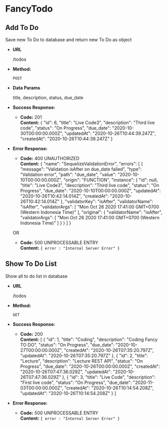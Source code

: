# FancyTodo

**Add To Do**
----
  Save new To Do to database and return new To Do as object

* **URL**

  /todos

* **Method:**
  
  `POST`
  
* **Data Params**

    title,
    description,
    status,
    due_date

* **Success Response:**  

  * **Code:** 201 <br />
    **Content:** 
{
    "id": 6,
    "title": "Live Code3",
    "description": "Third live code",
    "status": "On Progress",
    "due_date": "2020-10-30T00:00:00.000Z",
    "updatedAt": "2020-10-26T10:44:39.247Z",
    "createdAt": "2020-10-26T10:44:39.247Z"
}
 
* **Error Response:**

  * **Code:** 400 UNAUTHORIZED <br />
    **Content:** 
  {
    "name": "SequelizeValidationError",
    "errors": [
        {
            "message": "Validation isAfter on due_date failed",
            "type": "Validation error",
            "path": "due_date",
            "value": "2020-10-10T00:00:00.000Z",
            "origin": "FUNCTION",
            "instance": {
                "id": null,
                "title": "Live Code3",
                "description": "Third live code",
                "status": "On Progress",
                "due_date": "2020-10-10T00:00:00.000Z",
                "updatedAt": "2020-10-26T10:42:14.014Z",
                "createdAt": "2020-10-26T10:42:14.014Z"
            },
            "validatorKey": "isAfter",
            "validatorName": "isAfter",
            "validatorArgs": [
                "Mon Oct 26 2020 17:41:00 GMT+0700 (Western Indonesia Time)"
            ],
            "original": {
                "validatorName": "isAfter",
                "validatorArgs": [
                    "Mon Oct 26 2020 17:41:00 GMT+0700 (Western Indonesia Time)"
                ]
            }
        }
    ]
}

  OR

  * **Code:** 500 UNPROCESSABLE ENTRY <br />
    **Content:** `{ error : "Internal Server Error" }`


**Show To Do List**
----
  Show all to do list in database

* **URL**

  /todos

* **Method:**
  
  `GET`
  
* **Success Response:**
  
  * **Code:** 200 <br />
    **Content:** 
    [
      {
          "id": 1,
          "title": "Coding",
          "description": "Coding Fancy TO DO",
          "status": "On Progress",
          "due_date": "2020-10-27T00:00:00.000Z",
          "createdAt": "2020-10-26T07:35:20.797Z",
          "updatedAt": "2020-10-26T07:35:20.797Z"
      },
      {
          "id": 2,
          "title": "Lecture",
          "description": "Lecture REST API",
          "status": "On Progress",
          "due_date": "2020-10-26T00:00:00.000Z",
          "createdAt": "2020-10-26T07:47:36.029Z",
          "updatedAt": "2020-10-26T07:47:36.029Z"
      },
      {
          "id": 3,
          "title": "Live Code",
          "description": "First live code",
          "status": "On Progress",
          "due_date": "2020-11-03T00:00:00.000Z",
          "createdAt": "2020-10-26T10:14:54.208Z",
          "updatedAt": "2020-10-26T10:14:54.208Z"
      }
    ]
 
* **Error Response:**

  * **Code:** 500 UNPROCESSABLE ENTRY <br />
    **Content:** `{ error : "Internal Server Error" }`
